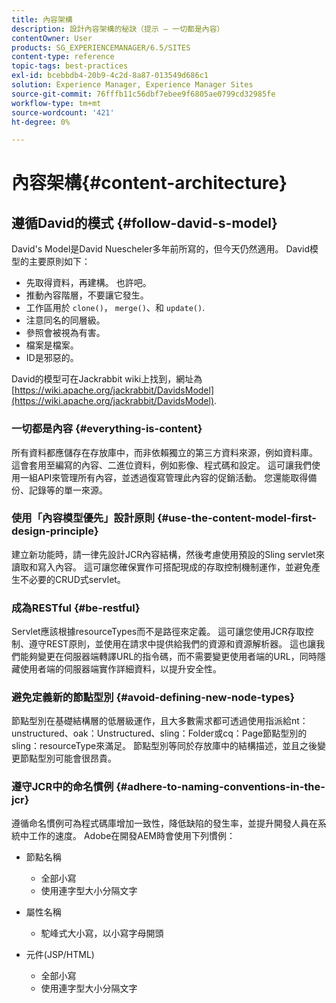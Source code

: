 ```yaml
---
title: 內容架構
description: 設計內容架構的秘訣（提示 — 一切都是內容）
contentOwner: User
products: SG_EXPERIENCEMANAGER/6.5/SITES
content-type: reference
topic-tags: best-practices
exl-id: bcebbdb4-20b9-4c2d-8a87-013549d686c1
solution: Experience Manager, Experience Manager Sites
source-git-commit: 76fffb11c56dbf7ebee9f6805ae0799cd32985fe
workflow-type: tm+mt
source-wordcount: '421'
ht-degree: 0%

---
```


# 內容架構{#content-architecture}

## 遵循David的模式 {#follow-david-s-model}

David&#39;s Model是David Nuescheler多年前所寫的，但今天仍然適用。 David模型的主要原則如下：

* 先取得資料，再建構。 也許吧。
* 推動內容階層，不要讓它發生。
* 工作區用於 `clone()`， `merge()`、和 `update()`.
* 注意同名的同層級。
* 參照會被視為有害。
* 檔案是檔案。
* ID是邪惡的。

David的模型可在Jackrabbit wiki上找到，網址為 [https://wiki.apache.org/jackrabbit/DavidsModel](https://wiki.apache.org/jackrabbit/DavidsModel).

### 一切都是內容 {#everything-is-content}

所有資料都應儲存在存放庫中，而非依賴獨立的第三方資料來源，例如資料庫。 這會套用至編寫的內容、二進位資料，例如影像、程式碼和設定。 這可讓我們使用一組API來管理所有內容，並透過復寫管理此內容的促銷活動。 您還能取得備份、記錄等的單一來源。

### 使用「內容模型優先」設計原則 {#use-the-content-model-first-design-principle}

建立新功能時，請一律先設計JCR內容結構，然後考慮使用預設的Sling servlet來讀取和寫入內容。 這可讓您確保實作可搭配現成的存取控制機制運作，並避免產生不必要的CRUD式servlet。

### 成為RESTful {#be-restful}

Servlet應該根據resourceTypes而不是路徑來定義。 這可讓您使用JCR存取控制、遵守REST原則，並使用在請求中提供給我們的資源和資源解析器。 這也讓我們能夠變更在伺服器端轉譯URL的指令碼，而不需要變更使用者端的URL，同時隱藏使用者端的伺服器端實作詳細資料，以提升安全性。

### 避免定義新的節點型別 {#avoid-defining-new-node-types}

節點型別在基礎結構層的低層級運作，且大多數需求都可透過使用指派給nt：unstructured、oak：Unstructured、sling：Folder或cq：Page節點型別的sling：resourceType來滿足。 節點型別等同於存放庫中的結構描述，並且之後變更節點型別可能會很昂貴。

### 遵守JCR中的命名慣例 {#adhere-to-naming-conventions-in-the-jcr}

遵循命名慣例可為程式碼庫增加一致性，降低缺陷的發生率，並提升開發人員在系統中工作的速度。 Adobe在開發AEM時會使用下列慣例：

* 節點名稱

   * 全部小寫
   * 使用連字型大小分隔文字

* 屬性名稱

   * 駝峰式大小寫，以小寫字母開頭

* 元件(JSP/HTML)

   * 全部小寫
   * 使用連字型大小分隔文字
